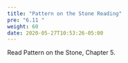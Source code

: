 ```yaml
---
title: "Pattern on the Stone Reading"
pre: "6.11 "
weight: 60
date: 2020-05-27T10:53:26-05:00
---
```


Read Pattern on the Stone, Chapter 5.


